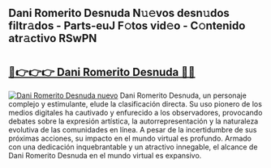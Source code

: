 ## Dani Romerito Desnuda N𝚞𝚎vos desn𝚞dos filtr𝚊dos - Parts-euJ F𝚘tos vid𝚎o - C𝚘ntenido atr𝚊ctivo RSwPN

# <h2><a href="http://mb18z1.tromn.icu/?c=Dani+Romerito+Desnuda">🔗👉👉👉 Dani Romerito Desnuda 🔗🔗</a></h2>

[![Dani Romerito Desnuda nuevo](https://i.imgur.com/pEAQMta.gif)](http://mb18z1.tromn.icu/?c=Dani+Romerito+Desnuda)
Dani Romerito Desnuda, un personaje complejo y estimulante, elude la clasificación directa. Su uso pionero de los medios digitales ha cautivado y enfurecido a los observadores, provocando debates sobre la expresión artística, la autorrepresentación y la naturaleza evolutiva de las comunidades en línea. A pesar de la incertidumbre de sus próximas acciones, su impacto en el mundo virtual es profundo. Armado con una dedicación inquebrantable y un atractivo innegable, el alcance de Dani Romerito Desnuda en el mundo virtual es expansivo.
